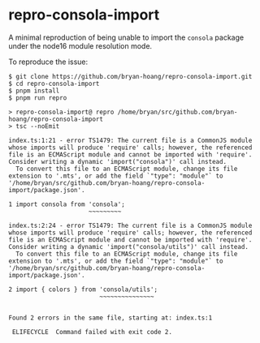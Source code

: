 # repro-consola-import

A minimal reproduction of being unable to import the `consola` package under the
node16 module resolution mode.

To reproduce the issue:

```console
$ git clone https://github.com/bryan-hoang/repro-consola-import.git
$ cd repro-consola-import
$ pnpm install
$ pnpm run repro

> repro-consola-import@ repro /home/bryan/src/github.com/bryan-hoang/repro-consola-import
> tsc --noEmit

index.ts:1:21 - error TS1479: The current file is a CommonJS module whose imports will produce 'require' calls; however, the referenced file is an ECMAScript module and cannot be imported with 'require'. Consider writing a dynamic 'import("consola")' call instead.
  To convert this file to an ECMAScript module, change its file extension to '.mts', or add the field `"type": "module"` to '/home/bryan/src/github.com/bryan-hoang/repro-consola-import/package.json'.

1 import consola from 'consola';
                      ~~~~~~~~~

index.ts:2:24 - error TS1479: The current file is a CommonJS module whose imports will produce 'require' calls; however, the referenced file is an ECMAScript module and cannot be imported with 'require'. Consider writing a dynamic 'import("consola/utils")' call instead.
  To convert this file to an ECMAScript module, change its file extension to '.mts', or add the field `"type": "module"` to '/home/bryan/src/github.com/bryan-hoang/repro-consola-import/package.json'.

2 import { colors } from 'consola/utils';
                         ~~~~~~~~~~~~~~~


Found 2 errors in the same file, starting at: index.ts:1

 ELIFECYCLE  Command failed with exit code 2.
```
